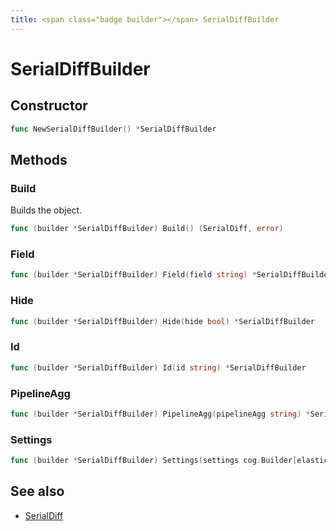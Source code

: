```yaml
---
title: <span class="badge builder"></span> SerialDiffBuilder
---
```

# <span class="badge builder"></span> SerialDiffBuilder

## Constructor

```go
func NewSerialDiffBuilder() *SerialDiffBuilder
```
## Methods

### <span class="badge object-method"></span> Build

Builds the object.

```go
func (builder *SerialDiffBuilder) Build() (SerialDiff, error)
```

### <span class="badge object-method"></span> Field

```go
func (builder *SerialDiffBuilder) Field(field string) *SerialDiffBuilder
```

### <span class="badge object-method"></span> Hide

```go
func (builder *SerialDiffBuilder) Hide(hide bool) *SerialDiffBuilder
```

### <span class="badge object-method"></span> Id

```go
func (builder *SerialDiffBuilder) Id(id string) *SerialDiffBuilder
```

### <span class="badge object-method"></span> PipelineAgg

```go
func (builder *SerialDiffBuilder) PipelineAgg(pipelineAgg string) *SerialDiffBuilder
```

### <span class="badge object-method"></span> Settings

```go
func (builder *SerialDiffBuilder) Settings(settings cog.Builder[elasticsearch.ElasticsearchSerialDiffSettings]) *SerialDiffBuilder
```

## See also

 * <span class="badge object-type-struct"></span> [SerialDiff](./object-SerialDiff.md)
